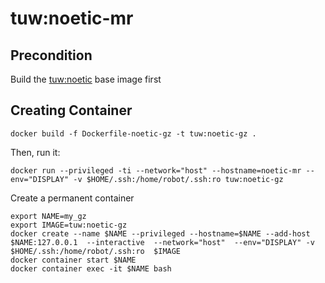 # tuw:noetic-mr
## Precondition
Build the [tuw:noetic](../../base) base image first
## Creating Container

```
docker build -f Dockerfile-noetic-gz -t tuw:noetic-gz .
```

Then, run it:
```
docker run --privileged -ti --network="host" --hostname=noetic-mr --env="DISPLAY" -v $HOME/.ssh:/home/robot/.ssh:ro tuw:noetic-gz
```

Create a permanent container
```
export NAME=my_gz
export IMAGE=tuw:noetic-gz
docker create --name $NAME --privileged --hostname=$NAME --add-host $NAME:127.0.0.1  --interactive  --network="host"  --env="DISPLAY" -v $HOME/.ssh:/home/robot/.ssh:ro  $IMAGE
docker container start $NAME
docker container exec -it $NAME bash
```
